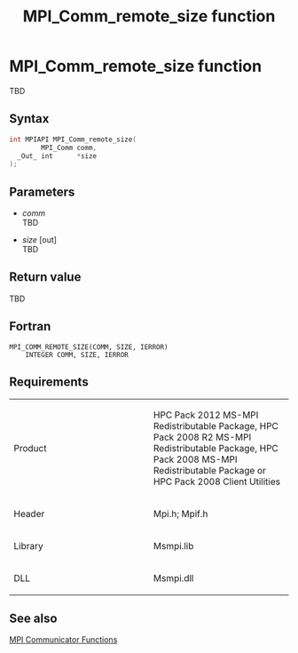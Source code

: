 ﻿---
title: MPI_Comm_remote_size function
TOCTitle: MPI_Comm_remote_size function
ms:assetid: 9705a575-9a21-4684-991a-9f3337636b53
ms:mtpsurl: https://msdn.microsoft.com/en-us/library/Dn473279(v=VS.85)
ms:contentKeyID: 59360825
ms.date: 03/28/2018
mtps_version: v=VS.85
f1_keywords:
- MPI_COMM_REMOTE_SIZE
- mpif/MPI_Comm_remote_size
- mpi/MPI_COMM_REMOTE_SIZE
dev_langs:
- C++
- C
---

# MPI\_Comm\_remote\_size function

TBD

## Syntax

``` c++
int MPIAPI MPI_Comm_remote_size(
        MPI_Comm comm,
  _Out_ int      *size
);
```

## Parameters

  - *comm*  
    TBD

  - *size* \[out\]  
    TBD

## Return value

TBD

## Fortran

    MPI_COMM_REMOTE_SIZE(COMM, SIZE, IERROR)
        INTEGER COMM, SIZE, IERROR

## Requirements

<table>
<colgroup>
<col style="width: 50%" />
<col style="width: 50%" />
</colgroup>
<tbody>
<tr class="odd">
<td><p>Product</p></td>
<td><p>HPC Pack 2012 MS-MPI Redistributable Package, HPC Pack 2008 R2 MS-MPI Redistributable Package, HPC Pack 2008 MS-MPI Redistributable Package or HPC Pack 2008 Client Utilities</p></td>
</tr>
<tr class="even">
<td><p>Header</p></td>
<td>Mpi.h;
Mpif.h</td>
</tr>
<tr class="odd">
<td><p>Library</p></td>
<td>Msmpi.lib</td>
</tr>
<tr class="even">
<td><p>DLL</p></td>
<td>Msmpi.dll</td>
</tr>
</tbody>
</table>


## See also

[MPI Communicator Functions](mpi-communicator-functions.md)

